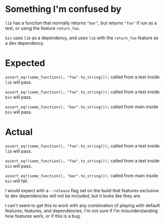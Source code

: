 # Something I'm confused by

`lib` has a function that normally returns `"bar"`, but returns `"foo"` if run as a test, or using the feature `return_foo`.

`bin` uses `lib` as a dependency, and uses `lib` with the `return_foo` feature as a dev dependency.

# Expected

`assert_eq!(some_function(), "foo".to_string());` called from a test inside `lib` will pass.

`assert_eq!(some_function(), "foo".to_string());` called from a test inside `bin` will pass.

`assert_eq!(some_function(), "bar".to_string());` called from main inside `bin` will pass.

# Actual

`assert_eq!(some_function(), "foo".to_string());` called from a test inside `lib` will pass.

`assert_eq!(some_function(), "foo".to_string());` called from a test inside `bin` will pass.

`assert_eq!(some_function(), "bar".to_string());` called from main inside `bin` will fail.

I would expect with a `--release` flag set on the build that features exclusive to dev dependencies will not be included, but it looks like they are.

I can't seem to get this to work with any combination of playing with default features, features, and dependencies. I'm not sure if I'm misunderstanding how features work, or if this is a bug.

